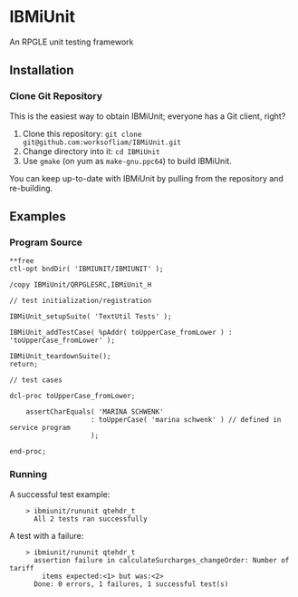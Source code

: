 # IBMiUnit
An RPGLE unit testing framework 

## Installation

### Clone Git Repository

This is the easiest way to obtain IBMiUnit; everyone has a Git client, right?

1. Clone this repository: `git clone git@github.com:worksofliam/IBMiUnit.git`
2. Change directory into it: `cd IBMiUnit`
3. Use `gmake` (on yum as `make-gnu.ppc64`) to build IBMiUnit.

You can keep up-to-date with IBMiUnit by pulling from the repository and re-building.

## Examples

### Program Source

```rpgle
**free
ctl-opt bndDir( 'IBMIUNIT/IBMIUNIT' );

/copy IBMiUnit/QRPGLESRC,IBMiUnit_H

// test initialization/registration

IBMiUnit_setupSuite( 'TextUtil Tests' );

IBMiUnit_addTestCase( %pAddr( toUpperCase_fromLower ) : 'toUpperCase_fromLower' );

IBMiUnit_teardownSuite();
return;

// test cases

dcl-proc toUpperCase_fromLower;

    assertCharEquals( 'MARINA SCHWENK'
                    : toUpperCase( 'marina schwenk' ) // defined in service program
                    );

end-proc;
```

### Running

A successful test example:

```
    > ibmiunit/rununit qtehdr_t
      All 2 tests ran successfully
```

A test with a failure:

```
    > ibmiunit/rununit qtehdr_t                                             
      assertion failure in calculateSurcharges_changeOrder: Number of tariff
        items expected:<1> but was:<2>                                      
      Done: 0 errors, 1 failures, 1 successful test(s)
```
